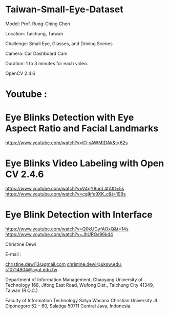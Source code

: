 # Taiwan-Small-Eye-Dataset

Model: Prof. Rung-Ching Chen

Location: Taichung, Taiwan

Challenge: Small Eye, Glasses, and Driving Scenes

Camera: Car Dashboard Cam

Duration: 1 to 3 minutes for each video.

OpenCV 2.4.6

# Youtube :
# Eye Blinks Detection with Eye Aspect Ratio and Facial Landmarks
https://www.youtube.com/watch?v=lO-yAWMtDAk&t=62s
# Eye Blinks Video Labeling with Open CV 2.4.6
https://www.youtube.com/watch?v=V4gY8upL4tA&t=5s
https://www.youtube.com/watch?v=cgIkfe9XK_c&t=199s
# Eye Blink Detection with Interface
https://www.youtube.com/watch?v=Q0kUGyfAOxQ&t=14s
https://www.youtube.com/watch?v=JhURGs96k44


Christine Dewi

E-mail : 

christine.dewi13@gmail.com 
christine.dewi@uksw.edu, 
s10714904@cyut.edu.tw

Department of Information Management, 
Chaoyang University of Technology
168, Jifong East Road, Wufong Dist.,
Taichung City 41349, Taiwan (R.O.C.)

Faculty of Information Technology 
Satya Wacana Christian University
JL. Diponegoro 52 – 60, Salatiga 50711
Central Java, Indonesia.


